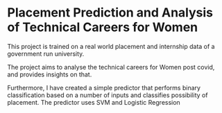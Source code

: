 # Placement Prediction and Analysis of Technical Careers for Women

This project is trained on a real world placement and internship data of a government run university. 

The project aims to analyse the technical careers for Women post covid, and provides insights on that. 

Furthermore, I have created a simple predictor that performs binary classification based on a number of inputs and classifies possibility of placement. The predictor uses SVM and Logistic Regression

